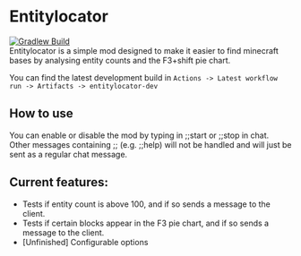 # Entitylocator
[![Gradlew Build](https://github.com/circularsprojects/entitylocator/actions/workflows/gradle.yml/badge.svg)](https://github.com/circularsprojects/entitylocator/actions/workflows/gradle.yml)\
Entitylocator is a simple mod designed to make it easier to find minecraft bases by analysing entity counts and the F3+shift pie chart.

You can find the latest development build in `Actions -> Latest workflow run -> Artifacts -> entitylocator-dev`
## How to use
You can enable or disable the mod by typing in ;;start or ;;stop in chat.\
Other messages containing ;; (e.g. ;;help) will not be handled and will just be sent as a regular chat message.
## Current features:
- Tests if entity count is above 100, and if so sends a message to the client.
- Tests if certain blocks appear in the F3 pie chart, and if so sends a message to the client.
- [Unfinished] Configurable options
